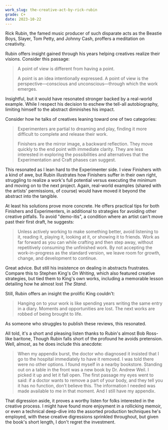 ```yaml
---
work_slug: the-creative-act-by-rick-rubin
grade: C+
date: 2023-10-22
---
```


Rick Rubin, the famed music producer of such disparate acts as the Beastie Boys, Slayer, Tom Petty, and Johnny Cash, proffers a meditation on creativity.

<!-- end -->

Rubin offers insight gained through his years helping creatives realize their visions. Consider this passage:

> A point of view is different from having a point.
>
> A point is an idea intentionally expressed. A point of view is the perspective—conscious and unconscious—through which the work emerges.

Insightful, but it would have resonated stronger backed by a real-world example. While I respect his decision to eschew the tell-all autobiography, limiting himself to the abstract diminishes his impact.

Consider how he talks of creatives leaning toward one of two categories:

> Experimenters are partial to dreaming and play, finding it more difficult to complete and release their work.
>
> Finishers are the mirror image, a backward reflection. They move quickly to the end point with immediate clarity. They are less interested in exploring the possibilities and alternatives that the Experimentation and Craft phases can suggest.

This resonated as I lean hard to the Experimenter side. I view Finishers with a kind of awe, but Rubin illustrates how Finishers suffer in their own right, struggling to realize a work's full potential versus executing the minimum and moving on to the next project. Again, real-world examples (shared with the artists' permissions, of course) would have moved it beyond the abstract into the tangible.

At least his solutions prove more concrete. He offers practical tips for both Finishers and Experimenters, in additional to strategies for avoiding other creative pitfalls. To avoid "demo-itis", a condition where an artist can't move past their first draft, he suggests:

> Unless actively working to make something better, avoid listening to it, reading it, playing it, looking at it, or showing it to friends. Work as far forward as you can while crafting and then step away, without repetitively consuming the unfinished work. By not accepting the work-in-progress as the standard version, we leave room for growth, change, and development to continue.

Great advice. But still his insistence on dealing in abstracts frustrates. Compare this to <span data-work-slug="on-writing-by-stephen-king">Stephen King's _On Writing_</span>, which also featured creative strategies, but tied them to King's own works, including a memorable lesson detailing how he almost lost <span data-work-slug="the-stand-by-stephen-king">_The Stand_</span>.

Still, Rubin offers an insight the prolific King couldn't:

> Hanging on to your work is like spending years writing the same entry in a diary. Moments and opportunities are lost. The next works are robbed of being brought to life.

As someone who struggles to publish these reviews, this resonated.

All told, it's a short and pleasing listen thanks to Rubin's almost Bob Ross-like baritone, Though Rubin falls short of the profound he avoids pretension. Well, almost, as he does include this anecdote:

> When my appendix burst, the doctor who diagnosed it insisted that I go to the hospital immediately to have it removed. I was told there were no other options. I found myself in a nearby bookstore. Standing out on a table in the front was a new book by Dr. Andrew Weil. I picked it up and let it fall open. The first passage my eyes went to said: if a doctor wants to remove a part of your body, and they tell you it has no function, don’t believe this. The information I needed was made available to me in that moment. And I still have my appendix.

That digression aside, it proves a worthy listen for folks interested in the creative process. I might have found more enjoyment in a rollicking memoir, or even a technical deep-dive into the assorted production techniques he's employed, with these creative digressions sprinkled throughout, but given the book's short length, I don't regret the investment.
